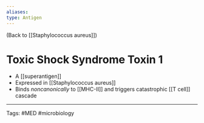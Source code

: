 ```yaml
---
aliases: 
type: Antigen
---
```


(Back to [[Staphylococcus aureus]])

# Toxic Shock Syndrome Toxin 1

- A [[superantigen]]
- Expressed in [[Staphylococcus aureus]]
- Binds _noncanonically_ to [[MHC-II]] and triggers catastrophic [[T cell]] cascade

---
Tags: #MED #microbiology 